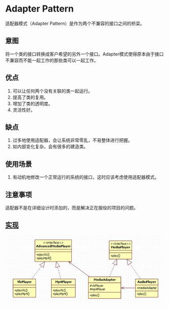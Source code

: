 # Adapter Pattern

适配器模式（Adapter Pattern）是作为两个不兼容的接口之间的桥梁。

## 意图

将一个类的接口转换成客户希望的另外一个接口。Adapter模式使得原本由于接口不兼容而不能一起工作的那些类可以一起工作。

## 优点

1. 可以让任何两个没有关联的类一起运行。
2. 提高了类的复用。
3. 增加了类的透明度。
4. 灵活性好。

## 缺点

1. 过多地使用适配器，会让系统非常零乱，不易整体进行把握。
2. 如内部变化复杂，会有很多的建造类。

## 使用场景

1. 有动机地修改一个正常运行的系统的接口，这时应该考虑使用适配器模式。

## 注意事项

适配器不是在详细设计时添加的，而是解决正在服役的项目的问题。

## [实现](https://github.com/shiyangqin/DesignPatterns/tree/master/adapter_pattern)

<img src="img/AdapterPattern.jpg" />
